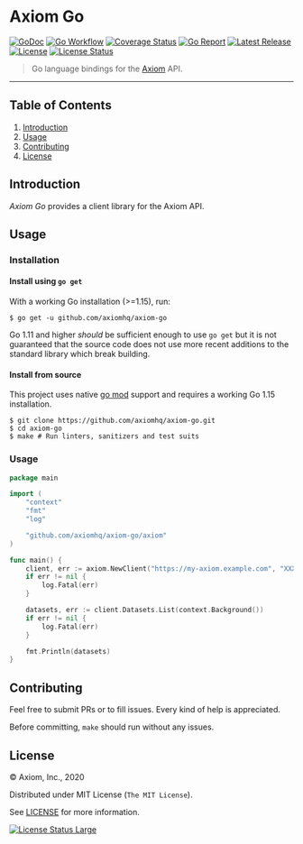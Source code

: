 # Axiom Go

[![GoDoc][godoc_badge]][godoc]
[![Go Workflow][go_workflow_badge]][go_workflow]
[![Coverage Status][coverage_badge]][coverage]
[![Go Report][report_badge]][report]
[![Latest Release][release_badge]][release]
[![License][license_badge]][license]
[![License Status][license_status_badge]][license_status]

> Go language bindings for the [Axiom][1] API.

  [1]: https://axiom.co

---

## Table of Contents

1. [Introduction](#introduction)
1. [Usage](#usage)
1. [Contributing](#contributing)
1. [License](#license)

## Introduction

_Axiom Go_ provides a client library for the Axiom API.

## Usage

### Installation

#### Install using `go get`

With a working Go installation (>=1.15), run:

```shell
$ go get -u github.com/axiomhq/axiom-go
```

Go 1.11 and higher _should_ be sufficient enough to use `go get` but it is not 
guaranteed that the source code does not use more recent additions to the
standard library which break building.

#### Install from source

This project uses native [go mod][2] support and requires a working Go 1.15
installation.

```shell
$ git clone https://github.com/axiomhq/axiom-go.git
$ cd axiom-go
$ make # Run linters, sanitizers and test suits
```

  [2]: https://golang.org/cmd/go/#hdr-Module_maintenance

### Usage

```go
package main

import (
	"context"
	"fmt"
	"log"

	"github.com/axiomhq/axiom-go/axiom"
)

func main() {
	client, err := axiom.NewClient("https://my-axiom.example.com", "XXXXXXXX-XXXX-XXXX-XXXX-XXXXXXXXXXXX")
	if err != nil {
		log.Fatal(err)
	}

	datasets, err := client.Datasets.List(context.Background())
	if err != nil {
		log.Fatal(err)
	}

	fmt.Println(datasets)
}

```

## Contributing

Feel free to submit PRs or to fill issues. Every kind of help is appreciated.

Before committing, `make` should run without any issues.

## License

&copy; Axiom, Inc., 2020

Distributed under MIT License (`The MIT License`).

See [LICENSE](LICENSE) for more information.

[![License Status Large][license_status_large_badge]][license_status_large]

<!-- Badges -->

[godoc]: https://github.com/axiomhq/axiom-go/axiom
[godoc_badge]: https://img.shields.io/badge/godoc-reference-blue.svg?style=flat-square
[go_workflow]: https://github.com/axiomhq/axiom-go/actions?query=workflow%3Ago
[go_workflow_badge]: https://img.shields.io/github/workflow/status/axiomhq/axiom-go/go?style=flat-square
[coverage]: https://codecov.io/gh/axiomhq/axiom-go
[coverage_badge]: https://img.shields.io/codecov/c/github/axiomhq/axiom-go.svg?style=flat-square
[report]: https://goreportcard.com/report/github.com/axiomhq/axiom-go
[report_badge]: https://goreportcard.com/badge/github.com/axiomhq/axiom-go?style=flat-square
[release]: https://github.com/axiomhq/axiom-go/releases/latest
[release_badge]: https://img.shields.io/github/release/axiomhq/axiom-go.svg?style=flat-square
[license]: https://opensource.org/licenses/MIT
[license_badge]: https://img.shields.io/github/license/axiomhq/axiom-go.svg?color=blue&style=flat-square
[license_status]: https://app.fossa.com/projects/git%2Bgithub.com%2Faxiomhq%2Faxiom-go?ref=badge_shield
[license_status_badge]: https://app.fossa.com/api/projects/git%2Bgithub.com%2Faxiomhq%2Faxiom-go.svg
[license_status_large]: https://app.fossa.com/projects/git%2Bgithub.com%2Faxiomhq%2Faxiom-go?ref=badge_large
[license_status_large_badge]: https://app.fossa.com/api/projects/git%2Bgithub.com%2Faxiomhq%2Faxiom-go.svg?type=large
